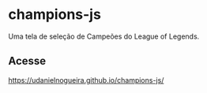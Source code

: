 # champions-js

Uma tela de seleção de Campeões do League of Legends.

## Acesse

https://udanielnogueira.github.io/champions-js/
